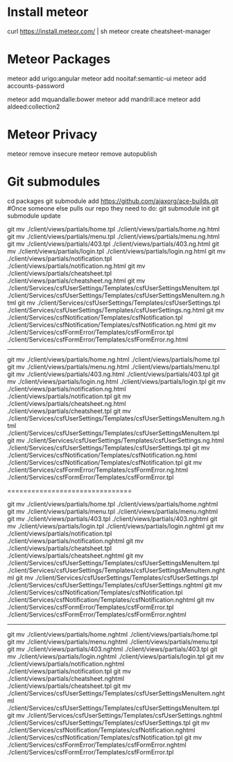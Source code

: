 
Install meteor
=============================================================
curl https://install.meteor.com/ | sh
meteor create cheatsheet-manager


Meteor Packages
=============================================================
meteor add urigo:angular
meteor add nooitaf:semantic-ui
meteor add accounts-password

meteor add mquandalle:bower
meteor add mandrill:ace
meteor add aldeed:collection2


Meteor Privacy
=============================================================
meteor remove insecure
meteor remove autopublish

Git submodules
=============================================================
cd packages
git submodule add https://github.com/ajaxorg/ace-builds.git
#Once someone else pulls our repo they need to do:
git submodule init
git submodule update

git mv ./client/views/partials/home.tpl ./client/views/partials/home.ng.html
git mv ./client/views/partials/menu.tpl ./client/views/partials/menu.ng.html
git mv ./client/views/partials/403.tpl ./client/views/partials/403.ng.html
git mv ./client/views/partials/login.tpl ./client/views/partials/login.ng.html
git mv ./client/views/partials/notification.tpl ./client/views/partials/notification.ng.html
git mv ./client/views/partials/cheatsheet.tpl ./client/views/partials/cheatsheet.ng.html
git mv ./client/Services/csfUserSettings/Templates/csfUserSettingsMenuItem.tpl ./client/Services/csfUserSettings/Templates/csfUserSettingsMenuItem.ng.html
git mv ./client/Services/csfUserSettings/Templates/csfUserSettings.tpl ./client/Services/csfUserSettings/Templates/csfUserSettings.ng.html
git mv ./client/Services/csfNotification/Templates/csfNotification.tpl ./client/Services/csfNotification/Templates/csfNotification.ng.html
git mv ./client/Services/csfFormError/Templates/csfFormError.tpl ./client/Services/csfFormError/Templates/csfFormError.ng.html

-------------------------------

git mv ./client/views/partials/home.ng.html ./client/views/partials/home.tpl
git mv ./client/views/partials/menu.ng.html ./client/views/partials/menu.tpl
git mv ./client/views/partials/403.ng.html ./client/views/partials/403.tpl
git mv ./client/views/partials/login.ng.html ./client/views/partials/login.tpl
git mv ./client/views/partials/notification.ng.html ./client/views/partials/notification.tpl
git mv ./client/views/partials/cheatsheet.ng.html ./client/views/partials/cheatsheet.tpl
git mv ./client/Services/csfUserSettings/Templates/csfUserSettingsMenuItem.ng.html ./client/Services/csfUserSettings/Templates/csfUserSettingsMenuItem.tpl
git mv ./client/Services/csfUserSettings/Templates/csfUserSettings.ng.html ./client/Services/csfUserSettings/Templates/csfUserSettings.tpl
git mv ./client/Services/csfNotification/Templates/csfNotification.ng.html ./client/Services/csfNotification/Templates/csfNotification.tpl
git mv ./client/Services/csfFormError/Templates/csfFormError.ng.html ./client/Services/csfFormError/Templates/csfFormError.tpl

===============================

git mv ./client/views/partials/home.tpl ./client/views/partials/home.nghtml
git mv ./client/views/partials/menu.tpl ./client/views/partials/menu.nghtml
git mv ./client/views/partials/403.tpl ./client/views/partials/403.nghtml
git mv ./client/views/partials/login.tpl ./client/views/partials/login.nghtml
git mv ./client/views/partials/notification.tpl ./client/views/partials/notification.nghtml
git mv ./client/views/partials/cheatsheet.tpl ./client/views/partials/cheatsheet.nghtml
git mv ./client/Services/csfUserSettings/Templates/csfUserSettingsMenuItem.tpl ./client/Services/csfUserSettings/Templates/csfUserSettingsMenuItem.nghtml
git mv ./client/Services/csfUserSettings/Templates/csfUserSettings.tpl ./client/Services/csfUserSettings/Templates/csfUserSettings.nghtml
git mv ./client/Services/csfNotification/Templates/csfNotification.tpl ./client/Services/csfNotification/Templates/csfNotification.nghtml
git mv ./client/Services/csfFormError/Templates/csfFormError.tpl ./client/Services/csfFormError/Templates/csfFormError.nghtml

-------------------------------

git mv ./client/views/partials/home.nghtml ./client/views/partials/home.tpl
git mv ./client/views/partials/menu.nghtml ./client/views/partials/menu.tpl
git mv ./client/views/partials/403.nghtml ./client/views/partials/403.tpl
git mv ./client/views/partials/login.nghtml ./client/views/partials/login.tpl
git mv ./client/views/partials/notification.nghtml ./client/views/partials/notification.tpl
git mv ./client/views/partials/cheatsheet.nghtml ./client/views/partials/cheatsheet.tpl
git mv ./client/Services/csfUserSettings/Templates/csfUserSettingsMenuItem.nghtml ./client/Services/csfUserSettings/Templates/csfUserSettingsMenuItem.tpl
git mv ./client/Services/csfUserSettings/Templates/csfUserSettings.nghtml ./client/Services/csfUserSettings/Templates/csfUserSettings.tpl
git mv ./client/Services/csfNotification/Templates/csfNotification.nghtml ./client/Services/csfNotification/Templates/csfNotification.tpl
git mv ./client/Services/csfFormError/Templates/csfFormError.nghtml ./client/Services/csfFormError/Templates/csfFormError.tpl